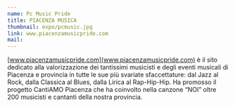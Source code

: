 ```yaml
---
name: Pc Music Pride
title: PIACENZA MUSICA
thumbnail: expo/pcmusic.jpg
link: www.piacenzamusicpride.com
mail:
---
```


[www.piacenzamusicpride.com](www.piacenzamusicpride.com) è il sito dedicato alla valorizzazione dei tantissimi musicisti e degli eventi musicali di Piacenza e provincia in tutte le sue più svariate sfaccettature: dal Jazz al Rock, dalla Classica al Blues, dalla Lirica al Rap-Hip-Hip. Ha promosso il progetto CantiAMO Piacenza che ha coinvolto nella canzone “NOI” oltre 200 musicisti e cantanti della nostra provincia.
